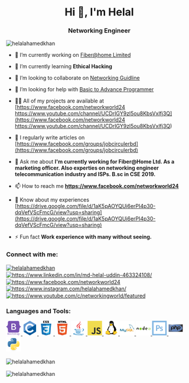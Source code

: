 <h1 align="center">Hi 👋, I'm Helal</h1>
<h3 align="center">Networking Engineer</h3>

<p align="left"> <img src="https://komarev.com/ghpvc/?username=helalahamedkhan&label=Profile%20views&color=0e75b6&style=flat" alt="helalahamedkhan" /> </p>

- 🔭 I’m currently working on [Fiber@home Limited](https://www.fiberathome.net/)

- 🌱 I’m currently learning **Ethical Hacking**

- 👯 I’m looking to collaborate on [Networking Guidline](https://www.facebook.com/networkworld24)

- 🤝 I’m looking for help with [Basic to Advance Programmer](https://github.com/)

- 👨‍💻 All of my projects are available at [https://www.facebook.com/networkworld24 https://www.youtube.com/channel/UCDrIGY9zl5ou8KbsVxlfj3Q](https://www.facebook.com/networkworld24 https://www.youtube.com/channel/UCDrIGY9zl5ou8KbsVxlfj3Q)

- 📝 I regularly write articles on [https://www.facebook.com/groups/jobcirculerbd](https://www.facebook.com/groups/jobcirculerbd)

- 💬 Ask me about **I'm currently working for Fiber@Home Ltd. As a marketing officer. Also experties on networking engineer telecommunication industry and ISPs. B.sc in CSE 2019.**

- 📫 How to reach me **https://www.facebook.com/networkworld24**

- 📄 Know about my experiences [https://drive.google.com/file/d/1aK5pAOYQUi6erPI4p30-dqVefVScFmcG/view?usp=sharing](https://drive.google.com/file/d/1aK5pAOYQUi6erPI4p30-dqVefVScFmcG/view?usp=sharing)

- ⚡ Fun fact **Work experience with many without seeing.**

<h3 align="left">Connect with me:</h3>
<p align="left">
<a href="https://twitter.com/helalahamedkhan" target="blank"><img align="center" src="https://raw.githubusercontent.com/rahuldkjain/github-profile-readme-generator/master/src/images/icons/Social/twitter.svg" alt="helalahamedkhan" height="30" width="40" /></a>
<a href="https://linkedin.com/in/https://www.linkedin.com/in/md-helal-uddin-463324108/" target="blank"><img align="center" src="https://raw.githubusercontent.com/rahuldkjain/github-profile-readme-generator/master/src/images/icons/Social/linked-in-alt.svg" alt="https://www.linkedin.com/in/md-helal-uddin-463324108/" height="30" width="40" /></a>
<a href="https://fb.com/https://www.facebook.com/networkworld24" target="blank"><img align="center" src="https://raw.githubusercontent.com/rahuldkjain/github-profile-readme-generator/master/src/images/icons/Social/facebook.svg" alt="https://www.facebook.com/networkworld24" height="30" width="40" /></a>
<a href="https://instagram.com/https://www.instagram.com/helalahamedkhan/" target="blank"><img align="center" src="https://raw.githubusercontent.com/rahuldkjain/github-profile-readme-generator/master/src/images/icons/Social/instagram.svg" alt="https://www.instagram.com/helalahamedkhan/" height="30" width="40" /></a>
<a href="https://www.youtube.com/c/https://www.youtube.com/c/networkingworld/featured" target="blank"><img align="center" src="https://raw.githubusercontent.com/rahuldkjain/github-profile-readme-generator/master/src/images/icons/Social/youtube.svg" alt="https://www.youtube.com/c/networkingworld/featured" height="30" width="40" /></a>
</p>

<h3 align="left">Languages and Tools:</h3>
<p align="left"> <a href="https://getbootstrap.com" target="_blank" rel="noreferrer"> <img src="https://raw.githubusercontent.com/devicons/devicon/master/icons/bootstrap/bootstrap-plain-wordmark.svg" alt="bootstrap" width="40" height="40"/> </a> <a href="https://www.cprogramming.com/" target="_blank" rel="noreferrer"> <img src="https://raw.githubusercontent.com/devicons/devicon/master/icons/c/c-original.svg" alt="c" width="40" height="40"/> </a> <a href="https://www.w3schools.com/css/" target="_blank" rel="noreferrer"> <img src="https://raw.githubusercontent.com/devicons/devicon/master/icons/css3/css3-original-wordmark.svg" alt="css3" width="40" height="40"/> </a> <a href="https://www.w3.org/html/" target="_blank" rel="noreferrer"> <img src="https://raw.githubusercontent.com/devicons/devicon/master/icons/html5/html5-original-wordmark.svg" alt="html5" width="40" height="40"/> </a> <a href="https://www.java.com" target="_blank" rel="noreferrer"> <img src="https://raw.githubusercontent.com/devicons/devicon/master/icons/java/java-original.svg" alt="java" width="40" height="40"/> </a> <a href="https://developer.mozilla.org/en-US/docs/Web/JavaScript" target="_blank" rel="noreferrer"> <img src="https://raw.githubusercontent.com/devicons/devicon/master/icons/javascript/javascript-original.svg" alt="javascript" width="40" height="40"/> </a> <a href="https://www.linux.org/" target="_blank" rel="noreferrer"> <img src="https://raw.githubusercontent.com/devicons/devicon/master/icons/linux/linux-original.svg" alt="linux" width="40" height="40"/> </a> <a href="https://www.mysql.com/" target="_blank" rel="noreferrer"> <img src="https://raw.githubusercontent.com/devicons/devicon/master/icons/mysql/mysql-original-wordmark.svg" alt="mysql" width="40" height="40"/> </a> <a href="https://nodejs.org" target="_blank" rel="noreferrer"> <img src="https://raw.githubusercontent.com/devicons/devicon/master/icons/nodejs/nodejs-original-wordmark.svg" alt="nodejs" width="40" height="40"/> </a> <a href="https://www.photoshop.com/en" target="_blank" rel="noreferrer"> <img src="https://raw.githubusercontent.com/devicons/devicon/master/icons/photoshop/photoshop-line.svg" alt="photoshop" width="40" height="40"/> </a> <a href="https://www.php.net" target="_blank" rel="noreferrer"> <img src="https://raw.githubusercontent.com/devicons/devicon/master/icons/php/php-original.svg" alt="php" width="40" height="40"/> </a> <a href="https://www.python.org" target="_blank" rel="noreferrer"> <img src="https://raw.githubusercontent.com/devicons/devicon/master/icons/python/python-original.svg" alt="python" width="40" height="40"/> </a> </p>

<p><img align="center" src="https://github-readme-stats.vercel.app/api/top-langs?username=helalahamedkhan&show_icons=true&locale=en&layout=compact" alt="helalahamedkhan" /></p>

<p><img align="center" src="https://github-readme-streak-stats.herokuapp.com/?user=helalahamedkhan&" alt="helalahamedkhan" /></p>
